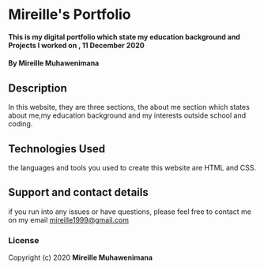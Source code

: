 # Mireille's Portfolio
#### This is my digital portfolio which state my education background and Projects I worked on ,  11 December 2020
#### By **Mireille Muhawenimana**
## Description
In this website, they are three sections, the about me section which states about me,my education background and my interests outside school and coding. 
## Technologies Used
 the languages and tools you used to create this website are HTML and CSS.
## Support and contact details
 if you run into any issues or have questions, please feel free to contact me on my email mireille1999@gmail.com
### License
Copyright (c) 2020 **Mireille Muhawenimana**
